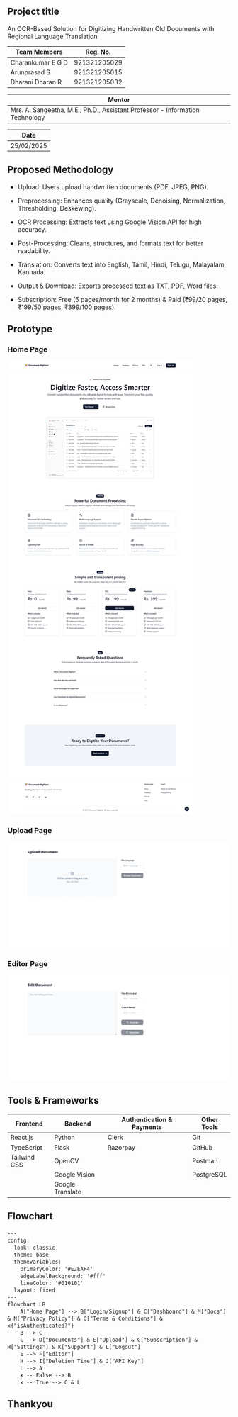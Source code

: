 ## Project title

An OCR-Based Solution for Digitizing Handwritten Old Documents with Regional Language Translation

| Team Members      | Reg. No.     |
| ----------------- | ------------ |
| Charankumar E G D | 921321205029 |
| Arunprasad S      | 921321205015 |
| Dharani Dharan R  | 921321205032 |

| Mentor                                                                       |
| ---------------------------------------------------------------------------- |
| Mrs. A. Sangeetha, M.E., Ph.D., Assistant Professor - Information Technology |

| Date       |
| ---------- |
| 25/02/2025 |

## Proposed Methodology

- Upload: Users upload handwritten documents (PDF, JPEG, PNG).

- Preprocessing: Enhances quality (Grayscale, Denoising, Normalization, Thresholding, Deskewing).

- OCR Processing: Extracts text using Google Vision API for high accuracy.

- Post-Processing: Cleans, structures, and formats text for better readability.

- Translation: Converts text into English, Tamil, Hindi, Telugu, Malayalam, Kannada.

- Output & Download: Exports processed text as TXT, PDF, Word files.

- Subscription: Free (5 pages/month for 2 months) & Paid (₹99/20 pages, ₹199/50 pages, ₹399/100 pages).

## Prototype

### Home Page

![Home Page](assets/images/home.png)

### Upload Page

![Upload Page](assets/images/upload.png)

### Editor Page

![Editor Page](assets/images/editor.png)

## Tools & Frameworks

| Frontend     | Backend          | Authentication & Payments | Other Tools |
| ------------ | ---------------- | ------------------------- | ----------- |
| React.js     | Python           | Clerk                     | Git         |
| TypeScript   | Flask            | Razorpay                  | GitHub      |
| Tailwind CSS | OpenCV           |                           | Postman     |
|              | Google Vision    |                           | PostgreSQL  |
|              | Google Translate |

## Flowchart

```mermaid
---
config:
  look: classic
  theme: base
  themeVariables:
    primaryColor: '#E2EAF4'
    edgeLabelBackground: '#fff'
    lineColor: '#010101'
  layout: fixed
---
flowchart LR
    A["Home Page"] --> B["Login/Signup"] & C["Dashboard"] & M["Docs"] & N["Privacy Policy"] & O["Terms & Conditions"] & x{"isAuthenticated?"}
    B --> C
    C --> D["Documents"] & E["Upload"] & G["Subscription"] & H["Settings"] & K["Support"] & L["Logout"]
    E --> F["Editor"]
    H --> I["Deletion Time"] & J["API Key"]
    L --> A
    x -- False --> B
    x -- True --> C & L
```

## Thankyou
